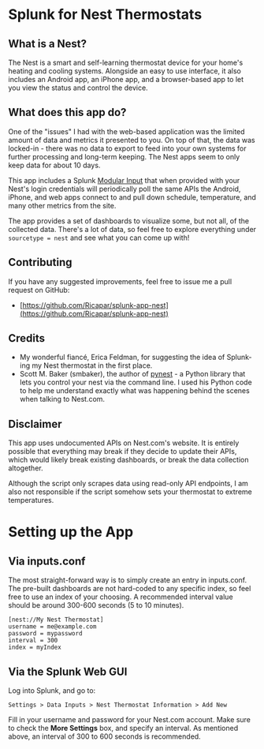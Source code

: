 # Splunk for Nest Thermostats

## What is a Nest?
The Nest is a smart and self-learning thermostat device for your home's heating and cooling systems. Alongside an easy to use interface, it also includes an Android app, an iPhone app, and a browser-based app to let you view the status and control the device.

## What does this app do?

One of the "issues" I had with the web-based application was the limited amount of data and metrics it presented to you. On top of that, the data was locked-in - there was no data to export to feed into your own systems for further processing and long-term keeping. The Nest apps seem to only keep data for about 10 days.

This app includes a Splunk [Modular Input](http://docs.splunk.com/Documentation/Splunk/latest/AdvancedDev/ModInputsIntro) that when provided with your Nest's login credentials will periodically poll the same APIs the Android, iPhone, and web apps connect to and pull down schedule, temperature, and many other metrics from the site.

The app provides a set of dashboards to visualize some, but not all, of the collected data. There's a lot of data, so feel free to explore everything under `sourcetype = nest` and see what you can come up with!

## Contributing
If you have any suggested improvements, feel free to issue me a pull request on GitHub:

* [https://github.com/Ricapar/splunk-app-nest](https://github.com/Ricapar/splunk-app-nest)

## Credits

* My wonderful fiancé, Erica Feldman, for suggesting the idea of Splunk-ing my Nest thermostat in the first place.
* Scott M. Baker (smbaker), the author of [pynest](https://github.com/smbaker/pynest) - a Python library that lets you control your nest via the command line. I used his Python code to help me understand exactly what was happening behind the scenes when talking to Nest.com. 

## Disclaimer
This app uses undocumented APIs on Nest.com's website. It is entirely possible that everything may break if they decide to update their APIs, which would likely break existing dashboards, or break the data collection altogether.

Although the script only scrapes data using read-only API endpoints, I am also not responsible if the script somehow sets your thermostat to extreme temperatures.

# Setting up the App
## Via inputs.conf

The most straight-forward way is to simply create an entry in inputs.conf. The pre-built dashboards are not hard-coded to any specific index, so feel free to use an index of your choosing. A recommended interval value should be around 300-600 seconds (5 to 10 minutes). 

    [nest://My Nest Thermostat]
    username = me@example.com
    password = mypassword
    interval = 300
    index = myIndex

## Via the Splunk Web GUI

Log into Splunk, and go to:

```Settings > Data Inputs > Nest Thermostat Information > Add New```

Fill in your username and password for  your Nest.com account. Make sure to check the **More Settings** box, and specify an interval. As mentioned above, an interval of 300 to 600 seconds is recommended.
